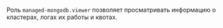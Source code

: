 Роль `managed-mongodb.viewer` позволяет просматривать информацию о кластерах, логах их работы и квотах.